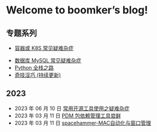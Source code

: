 # Welcome to boomker’s blog!

## 专题系列
*   [容器或 K8S 常见疑难杂症](article/容器或%20K8S%20常见疑难杂症.md)
-   [数据库 MySQL 常见疑难杂症 ](article/sql-exercises.md)
-   [Python 全栈之路](article/python-full-stack-way.md)
-   [奇技淫巧 (持续更新)](article/remember-some-acrobatics.md)

## 2023
* 2023 年 06 月 10 日 [常用开源工具使用之疑难杂症](article/常用开源工具使用之疑难杂症.md) 
* 2023 年 03 月 11 日 [PDM 包依赖管理工具尝鲜](PDM%20包依赖管理工具尝鲜.md) 
* 2023 年 03 月 11 日 [spacehammer-MAC自动化与窗口管理](spacehammer-MAC自动化与窗口管理.md)